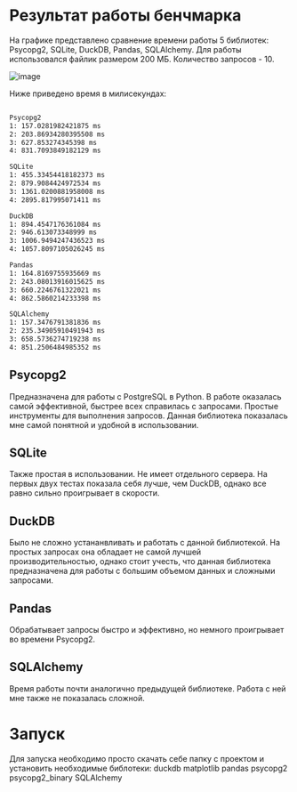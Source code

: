 # Результат работы бенчмарка

На графике представлено сравнение времени работы 5 библиотек: Psycopg2, SQLite, DuckDB, Pandas, SQLAlchemy. Для работы использовался файлик размером 200 МБ. Количество запросов - 10.

![image](https://github.com/maaashaam/DB-Lab3/assets/119690135/3fc83779-69fc-4de8-b9b3-2f39b8363e75)

Ниже приведено время в милисекундах:


```cmd

Psycopg2
1: 157.0281982421875 ms
2: 203.86934280395508 ms
3: 627.853274345398 ms
4: 831.7093849182129 ms

SQLite
1: 455.33454418182373 ms
2: 879.9084424972534 ms
3: 1361.0200881958008 ms
4: 2895.817995071411 ms

DuckDB
1: 894.4547176361084 ms
2: 946.613073348999 ms
3: 1006.9494247436523 ms
4: 1057.8097105026245 ms

Pandas
1: 164.8169755935669 ms
2: 243.08013916015625 ms
3: 660.2246761322021 ms
4: 862.5860214233398 ms

SQLAlchemy
1: 157.3476791381836 ms
2: 235.34905910491943 ms
3: 658.5736274719238 ms
4: 851.2506484985352 ms

```

## Psycopg2
Предназначена для работы с PostgreSQL в Python. В работе оказалась самой эффективной, быстрее всех справилась с запросами. Простые инструменты для выполнения запросов. 
Данная библиотека показалась мне самой понятной и удобной в использовании.

## SQLite
Также простая в использовании. Не имеет отдельного сервера. На первых двух тестах показала себя лучше, чем DuckDB, однако все равно сильно проигрывает в скорости.

## DuckDB
Было не сложно устананвливать и работать с данной библиотекой. На простых запросах она обладает не самой лучшей производительностью, однако стоит учесть, что
данная библиотека предназначена для работы с большим объемом данных и сложными запросами.

## Pandas
Обрабатывает запросы быстро и эффективно, но немного проигрывает во времени Psycopg2.

## SQLAlchemy
Время работы почти аналогично предыдущей библиотеке. Работа с ней мне также не показалась сложной.


# Запуск

Для запуска необходимо просто скачать себе папку с проектом и установить необходимые библотеки:
duckdb
matplotlib
pandas
psycopg2
psycopg2_binary
SQLAlchemy
